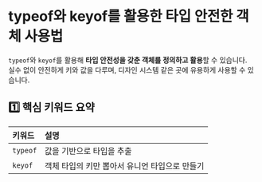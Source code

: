 # typeof와 keyof를 활용한 타입 안전한 객체 사용법
`typeof`와 `keyof`를 활용해 **타입 안전성을 갖춘 객체를 정의하고 활용**할 수 있습니다.  
실수 없이 안전하게 키와 값을 다루며, 디자인 시스템 같은 곳에 유용하게 사용할 수 있습니다.

## 1️⃣ 핵심 키워드 요약
|키워드|설명|
|:---|:---|
|`typeof`|값을 기반으로 타입을 추출|
|`keyof`|객체 타입의 키만 뽑아서 유니언 타입으로 만들기|
